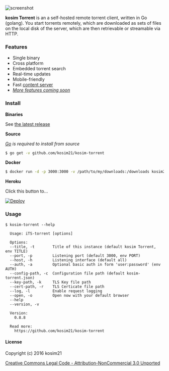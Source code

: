 <img src="https://cloud.githubusercontent.com/assets/633843/9855504/f30a715c-5b51-11e5-83f3-f4fab03e5459" alt="screenshot"/>

**kosim Torrent** is an a self-hosted remote torrent client, written in Go (golang). You start torrents remotely, which are downloaded as sets of files on the local disk of the server, which are then retrievable or streamable via HTTP.

### Features

* Single binary
* Cross platform
* Embedded torrent search
* Real-time updates
* Mobile-friendly
* Fast [content server](http://golang.org/pkg/net/http/#ServeContent)
* [*More features coming soon*](https://github.com/kosim21/kosim-torrent/labels/core-feature)

### Install

**Binaries**

See [the latest release](https://github.com/kosim21/kosim-torrent/releases/latest)

**Source**

*[Go](https://golang.org/dl/) is required to install from source*

``` sh
$ go get -v github.com/kosim21/kosim-torrent
```

**Docker**

``` sh
$ docker run -d -p 3000:3000 -v /path/to/my/downloads:/downloads kosim21/kosim-torrent
```

**Heroku**

Click this button to...

[![Deploy](https://www.herokucdn.com/deploy/button.png)](https://heroku.com/deploy)

### Usage

```
$ kosim-torrent --help

  Usage: iTS-torrent [options]

  Options:
  --title, -t        Title of this instance (default kosim Torrent, env TITLE)
  --port, -p         Listening port (default 3000, env PORT)
  --host, -h         Listening interface (default all)
  --auth, -a         Optional basic auth in form 'user:password' (env AUTH)
  --config-path, -c  Configuration file path (default kosim-torrent.json)
  --key-path, -k     TLS Key file path
  --cert-path, -r    TLS Certicate file path
  --log, -l          Enable request logging
  --open, -o         Open now with your default browser
  --help
  --version, -v

  Version:
    0.8.8

  Read more:
    https://github.com/kosim21/kosim-torrent

```

#### License

Copyright (c) 2016 kosim21

[Creative Commons Legal Code - Attribution-NonCommercial 3.0 Unported](LICENSE)
